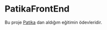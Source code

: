 # PatikaFrontEnd
Bu proje [Patika](https://app.patika.dev/paths/baslangic-seviye-frontend-web-development-patikasi) dan aldığım eğitimin ödevleridir.
